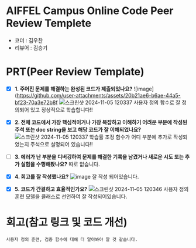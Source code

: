 # AIFFEL Campus Online Code Peer Review Templete
- 코더 : 김우찬
- 리뷰어 : 김승기


# PRT(Peer Review Template)
- [x]  **1. 주어진 문제를 해결하는 완성된 코드가 제출되었나요?**
    ![image](https://github.com/user-attachments/assets/20b21ae6-b6ae-44a5-bf23-70a3e72b8f
    ![스크린샷 2024-11-05 120337](https://github.com/user-attachments/assets/0c85139c-1baf-40a8-8fd6-89bb77bc632c)
    사용자 정의 함수로 잘 정의되어 있고 정상적으로 학습합니다!!

    
- [x]  **2. 전체 코드에서 가장 핵심적이거나 가장 복잡하고 이해하기 어려운 부분에 작성된 
주석 또는 doc string을 보고 해당 코드가 잘 이해되었나요?**
    ![스크린샷 2024-11-05 120337](https://github.com/user-attachments/assets/fa45bae5-2a86-442f-ab3c-84793d45e6f6)
    학습률 조정 함수가 어디 부분에 추가로 작성되었는지 주석으로 설명되어 있습니다!!     

        
- [ ]  **3. 에러가 난 부분을 디버깅하여 문제를 해결한 기록을 남겼거나
새로운 시도 또는 추가 실험을 수행해봤나요?**
    따로 없습니다.
             
- [x]  **4. 회고를 잘 작성했나요?**
    ![image](https://github.com/user-attachments/assets/7259d980-a30b-4e99-a401-b6f7836aa0f0)
    잘 작성 되어있습니다.
             
- [x]  **5. 코드가 간결하고 효율적인가요?**
    ![스크린샷 2024-11-05 120346](https://github.com/user-attachments/assets/97c67170-83b4-4098-9ef5-a4e368863b21)
    사용자 정의 훈련 모델을 클래스로 선언하여 잘 작성되어있습니다.
    


# 회고(참고 링크 및 코드 개선)
```
사용자 정의 훈련, 검증 함수에 대해 더 알아봐야 알 것 같습니다.
```
